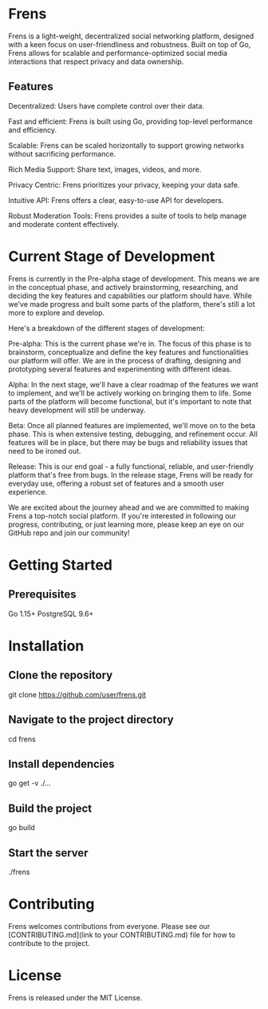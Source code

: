 # Frens
Frens is a light-weight, decentralized social networking platform, designed with a keen focus on user-friendliness and robustness. Built on top of Go, Frens allows for scalable and performance-optimized social media interactions that respect privacy and data ownership.

## Features
Decentralized: Users have complete control over their data.

Fast and efficient: Frens is built using Go, providing top-level performance and efficiency.

Scalable: Frens can be scaled horizontally to support growing networks without sacrificing performance.

Rich Media Support: Share text, images, videos, and more.

Privacy Centric: Frens prioritizes your privacy, keeping your data safe.

Intuitive API: Frens offers a clear, easy-to-use API for developers.

Robust Moderation Tools: Frens provides a suite of tools to help manage and moderate content effectively.

# Current Stage of Development
Frens is currently in the Pre-alpha stage of development. This means we are in the conceptual phase, and actively brainstorming, researching, and deciding the key features and capabilities our platform should have. While we've made progress and built some parts of the platform, there's still a lot more to explore and develop.

Here's a breakdown of the different stages of development:

Pre-alpha: This is the current phase we're in. The focus of this phase is to brainstorm, conceptualize and define the key features and functionalities our platform will offer. We are in the process of drafting, designing and prototyping several features and experimenting with different ideas.

Alpha: In the next stage, we'll have a clear roadmap of the features we want to implement, and we'll be actively working on bringing them to life. Some parts of the platform will become functional, but it's important to note that heavy development will still be underway.

Beta: Once all planned features are implemented, we'll move on to the beta phase. This is when extensive testing, debugging, and refinement occur. All features will be in place, but there may be bugs and reliability issues that need to be ironed out.

Release: This is our end goal - a fully functional, reliable, and user-friendly platform that's free from bugs. In the release stage, Frens will be ready for everyday use, offering a robust set of features and a smooth user experience.

We are excited about the journey ahead and we are committed to making Frens a top-notch social platform. If you're interested in following our progress, contributing, or just learning more, please keep an eye on our GitHub repo and join our community!

# Getting Started
## Prerequisites

Go 1.15+
PostgreSQL 9.6+

# Installation
## Clone the repository
git clone https://github.com/user/frens.git

## Navigate to the project directory
cd frens

## Install dependencies
go get -v ./...

## Build the project
go build

## Start the server
./frens

# Contributing
Frens welcomes contributions from everyone. Please see our [CONTRIBUTING.md](link to your CONTRIBUTING.md) file for how to contribute to the project.

# License
Frens is released under the MIT License.